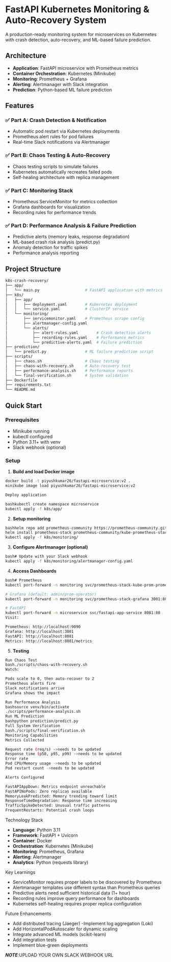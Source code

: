 # FastAPI Kubernetes Monitoring & Auto-Recovery System

A production-ready monitoring system for microservices on Kubernetes with crash detection, auto-recovery, and ML-based failure prediction.

## Architecture

- **Application**: FastAPI microservice with Prometheus metrics
- **Container Orchestration**: Kubernetes (Minikube)
- **Monitoring**: Prometheus + Grafana
- **Alerting**: Alertmanager with Slack integration
- **Prediction**: Python-based ML failure prediction

## Features

### ✅ Part A: Crash Detection & Notification
- Automatic pod restart via Kubernetes deployments
- Prometheus alert rules for pod failures
- Real-time Slack notifications via Alertmanager

### ✅ Part B: Chaos Testing & Auto-Recovery
- Chaos testing scripts to simulate failures
- Kubernetes automatically recreates failed pods
- Self-healing architecture with replica management

### ✅ Part C: Monitoring Stack
- Prometheus ServiceMonitor for metrics collection
- Grafana dashboards for visualization
- Recording rules for performance trends

### ✅ Part D: Performance Analysis & Failure Prediction
- Predictive alerts (memory leaks, response degradation)
- ML-based crash risk analysis (predict.py)
- Anomaly detection for traffic spikes
- Performance analysis reporting

## Project Structure
```bash
k8s-crash-recovery/
├── app/
│   └── main.py                    # FastAPI application with metrics
├── k8s/
│   ├── app/
│   │   ├── deployment.yaml        # Kubernetes deployment
│   │   └── service.yaml           # ClusterIP service
│   └── monitoring/
│       ├── servicemonitor.yaml    # Prometheus scrape config
│       ├── alertmanager-config.yaml
│       └── alerts/
│           ├── alert-rules.yaml        # Crash detection alerts
│           ├── recording-rules.yaml    # Performance metrics
│           └── predictive-alerts.yaml  # Failure prediction
├── prediction/
│   └── predict.py                 # ML failure prediction script
├── scripts/
│   ├── chaos.sh                   # Chaos testing
│   ├── chaos-with-recovery.sh     # Auto-recovery test
│   ├── performance-analysis.sh    # Performance reports
│   └── final-verification.sh      # System validation
├── Dockerfile
├── requirements.txt
└── README.md
```

## Quick Start

### Prerequisites
- Minikube running
- kubectl configured
- Python 3.11+ with venv
- Slack webhook (optional)

### Setup

1. **Build and load Docker image**
```bash
docker build -t piyushkumar26/fastapi-microservice:v2 .
minikube image load piyushkumar26/fastapi-microservice:v2

Deploy application

bashkubectl create namespace microservice
kubectl apply -f k8s/app/

```
2. **Setup monitoring**
```bash
bashhelm repo add prometheus-community https://prometheus-community.github.io/helm-charts
helm install prometheus-stack prometheus-community/kube-prometheus-stack -n monitoring --create-namespace
kubectl apply -f k8s/monitoring/
```

3. **Configure Alertmanager (optional)**
```bash
bash# Update with your Slack webhook
kubectl apply -f k8s/monitoring/alertmanager-config.yaml
```

4. **Access Dashboards**
```bash
bash# Prometheus
kubectl port-forward -n monitoring svc/prometheus-stack-kube-prom-prometheus 9090:9090

# Grafana (default: admin/prom-operator)
kubectl port-forward -n monitoring svc/prometheus-stack-grafana 3001:80

# FastAPI
kubectl port-forward -n microservice svc/fastapi-app-service 8081:80
Visit:

Prometheus: http://localhost:9090
Grafana: http://localhost:3001
FastAPI: http://localhost:8081
Metrics: http://localhost:8081/metrics
```

5. **Testing**
```bash
Run Chaos Test
bash./scripts/chaos-with-recovery.sh
Watch:

Pods scale to 0, then auto-recover to 2
Prometheus alerts fire
Slack notifications arrive
Grafana shows the impact

Run Performance Analysis
bashsource venv/bin/activate
./scripts/performance-analysis.sh
Run ML Prediction
bashpython prediction/predict.py
Full System Verification
bash./scripts/final-verification.sh
Monitoring Capabilities
Metrics Collected

Request rate (req/s) ->needs to be updated
Response time (p50, p95, p99) ->needs to be updated
Error rate
Pod CPU/Memory usage ->needs to be updated
Pod restart count ->needs to be updated

Alerts Configured

FastAPIAppDown: Metrics endpoint unreachable
FastAPINoPods: Zero replicas available
MemoryLeakPredicted: Memory trending toward limit
ResponseTimeDegradation: Response time increasing
TrafficSpikeDetected: Unusual traffic patterns
FrequentRestarts: Potential crash loops
```

Technology Stack

- **Language**: Python 3.11
- **Framework**: FastAPI + Uvicorn
- **Container**: Docker
- **Orchestration**: Kubernetes (Minikube)
- **Monitoring**: Prometheus, Grafana
- **Alerting**: Alertmanager
- **Analytics**: Python (requests library)

Key Learnings

- ServiceMonitor requires proper labels to be discovered by Prometheus
- Alertmanager templates use different syntax than Prometheus queries
- Predictive alerts need sufficient historical data (1+ hour)
- Recording rules improve query performance for dashboards
- Kubernetes self-healing requires proper replica configuration

Future Enhancements

- Add distributed tracing (Jaeger)
-Implement log aggregation (Loki)
- Add HorizontalPodAutoscaler for dynamic scaling
- Integrate advanced ML models (scikit-learn)
- Add integration tests
- Implement blue-green deployments

***NOTE***:UPLOAD YOUR OWN SLACK WEBHOOK URL



